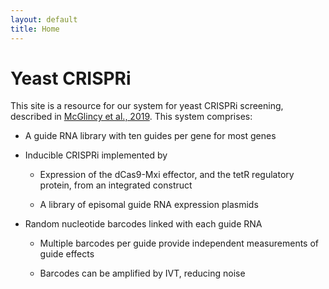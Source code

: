 ```yaml
---
layout: default
title: Home
---
```


<h1 class="page-title">Yeast CRISPRi</h1>

This site is a resource for our system for yeast CRISPRi screening,
described in [McGlincy et al., 2019](ZZZ). This system comprises:

* A guide RNA library with ten guides per gene for most genes

* Inducible CRISPRi implemented by

  - Expression of the dCas9-Mxi effector, and the tetR regulatory
    protein, from an integrated construct

  - A library of episomal guide RNA expression plasmids

* Random nucleotide barcodes linked with each guide RNA

  - Multiple barcodes per guide provide independent measurements of
    guide effects

  - Barcodes can be amplified by IVT, reducing noise

